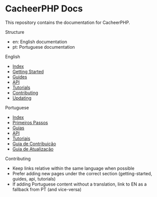 # CacheerPHP Docs

This repository contains the documentation for CacheerPHP.

Structure
- en: English documentation
- pt: Portuguese documentation

English
- [Index](en/index.md)
- [Getting Started](en/getting-started/index.md)
- [Guides](en/guides/configuration.md)
- [API](en/api/index.md)
- [Tutorials](en/tutorials/index.md)
- [Contributing](en/contributing/index.md)
- [Updating](en/updating/index.md)

Portuguese
- [Index](pt/index.md)
- [Primeiros Passos](pt/primeiros-passos/index.md)
- [Guias](pt/guias/configuracao.md)
- [API](pt/api/index.md)
- [Tutoriais](pt/tutoriais/index.md)
- [Guia de Contribuição](pt/contribuicao/index.md)
- [Guia de Atualização](pt/atualizacao/index.md)

Contributing
- Keep links relative within the same language when possible
- Prefer adding new pages under the correct section (getting-started, guides, api, tutorials)
- If adding Portuguese content without a translation, link to EN as a fallback from PT (and vice-versa)
